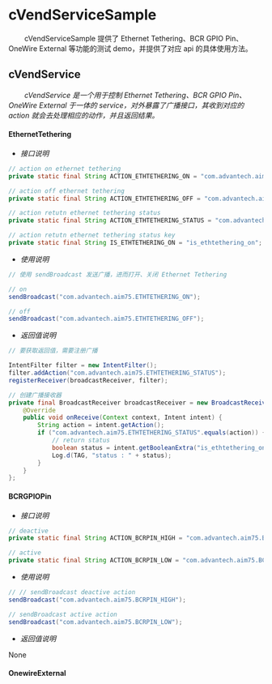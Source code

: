 # cVendServiceSample

&nbsp;&nbsp;&nbsp;&nbsp;&nbsp;&nbsp;&nbsp;&nbsp;cVendServiceSample 提供了 Ethernet Tethering、BCR GPIO Pin、OneWire External 等功能的测试 demo，并提供了对应 api 的具体使用方法。

## cVendService

&nbsp;&nbsp;&nbsp;&nbsp;&nbsp;&nbsp;&nbsp;&nbsp;*cVendService 是一个用于控制 Ethernet Tethering、BCR GPIO Pin、OneWire External 于一体的 service，对外暴露了广播接口，其收到对应的 action 就会去处理相应的动作，并且返回结果。*

#### EthernetTethering

- *接口说明*

```java
// action on ethernet tethering
private static final String ACTION_ETHTETHERING_ON = "com.advantech.aim75.ETHTETHERING_ON";

// action off ethernet tethering
private static final String ACTION_ETHTETHERING_OFF = "com.advantech.aim75.ETHTETHERING_OFF";

// action retutn ethernet tethering status
private static final String ACTION_ETHTETHERING_STATUS = "com.advantech.aim75.ETHTETHERING_STATUS";

// action retutn ethernet tethering status key
private static final String IS_ETHTETHERING_ON = "is_ethtethering_on";
```

- *使用说明*

```java
// 使用 sendBroadcast 发送广播，进而打开、关闭 Ethernet Tethering

// on
sendBroadcast("com.advantech.aim75.ETHTETHERING_ON");

// off
sendBroadcast("com.advantech.aim75.ETHTETHERING_OFF");
```

- *返回值说明*

```java
// 要获取返回值，需要注册广播

IntentFilter filter = new IntentFilter();
filter.addAction("com.advantech.aim75.ETHTETHERING_STATUS");
registerReceiver(broadcastReceiver, filter);

// 创建广播接收器
private final BroadcastReceiver broadcastReceiver = new BroadcastReceiver() {
    @Override
    public void onReceive(Context context, Intent intent) {
        String action = intent.getAction();
        if ("com.advantech.aim75.ETHTETHERING_STATUS".equals(action)) {
            // return status
            boolean status = intent.getBooleanExtra("is_ethtethering_on", false);
            Log.d(TAG, "status : " + status);
        }
    }
};
```

#### BCRGPIOPin

- *接口说明*

```java
// deactive
private static final String ACTION_BCRPIN_HIGH = "com.advantech.aim75.BCRPIN_HIGH";

// active
private static final String ACTION_BCRPIN_LOW = "com.advantech.aim75.BCRPIN_LOW";
```

- *使用说明*

```java
// // sendBroadcast deactive action
sendBroadcast("com.advantech.aim75.BCRPIN_HIGH");

// sendBroadcast active action
sendBroadcast("com.advantech.aim75.BCRPIN_LOW");
```

- *返回值说明*

None

#### OnewireExternal

